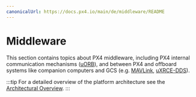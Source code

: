 ```yaml
---
canonicalUrl: https://docs.px4.io/main/de/middleware/README
---
```


# Middleware

This section contains topics about PX4 middleware, including PX4 internal communication mechanisms ([uORB](../middleware/uorb.md)), and between PX4 and offboard systems like companion computers and GCS (e.g. [MAVLink](../middleware/mavlink.md), [uXRCE-DDS](../middleware/uxrce_dds.md)).

:::tip
For a detailed overview of the platform architecture see the [Architectural Overview](../concept/architecture.md).
:::
